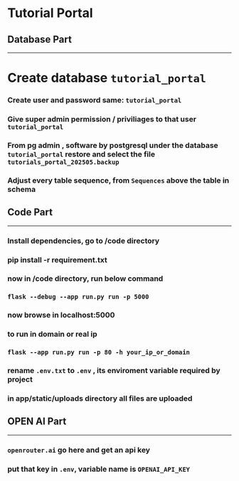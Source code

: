﻿# Tutorial Portal

## Database Part
-------------------
# Create database `tutorial_portal`
### Create user and password same: `tutorial_portal`
### Give super admin permission / priviliages to that user `tutorial_portal`
### From pg admin , software by postgresql under the database `tutorial_portal` restore and select the file `tutorials_portal_202505.backup`
### Adjust every table sequence, from `Sequences` above the table in schema


## Code Part
-------------------
### Install dependencies,  go to /code directory
### pip install -r requirement.txt
### now in  /code directory, run below command
### ``` flask --debug --app run.py run -p 5000 ```
### now browse in localhost:5000
### to run in domain or real ip 
### ``` flask --app run.py run -p 80 -h your_ip_or_domain ```
### rename `.env.txt` to `.env` , its enviroment variable required by project
### in app/static/uploads  directory all files are uploaded

## OPEN AI Part
------------------
### `openrouter.ai` go here and get an api key
### put that key in `.env`, variable name is `OPENAI_API_KEY`
